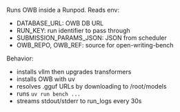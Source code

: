 Runs OWB inside a Runpod. Reads env:
- DATABASE_URL: OWB DB URL
- RUN_KEY: run identifier to pass through
- SUBMISSION_PARAMS_JSON: JSON from scheduler
- OWB_REPO, OWB_REF: source for open-writing-bench

Behavior:
- installs vllm then upgrades transformers
- installs OWB with uv
- resolves .gguf URLs by downloading to /root/models
- runs `uv run bench ...`
- streams stdout/stderr to run_logs every 30s
